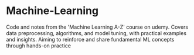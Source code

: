 # Machine-Learning
Code and notes from the 'Machine Learning A-Z' course on udemy. Covers data preprocessing, algorithms, and model tuning, with practical examples and insights. Aiming to reinforce and share fundamental ML concepts through hands-on practice
